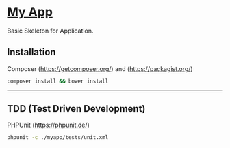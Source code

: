 # [My App](https://github.com/helionogueir/myapp)

Basic Skeleton for Application.

## Installation

Composer (https://getcomposer.org/) and (https://packagist.org/)
```sh
composer install && bower install
```
------
## TDD (Test Driven Development)

PHPUnit (https://phpunit.de/)
```sh
phpunit -c ./myapp/tests/unit.xml
```
